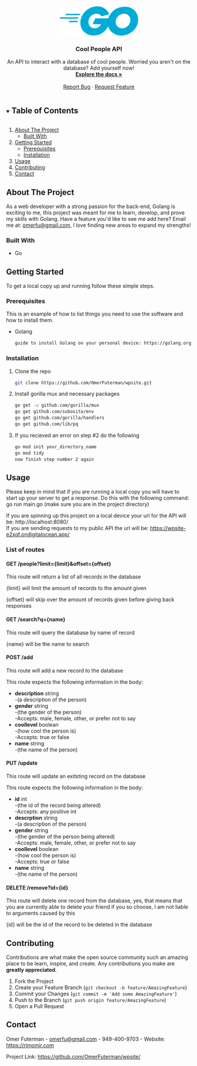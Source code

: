 <!--
*** Thanks for checking out my project. If you have a question or suggestion,
*** please email me at omerfu@gmail.com, or fork the repo and create a pull request
*** or simply open an issue with the tag "enhancement".
*** Thanks again!
***
***
***
*** To avoid retyping too much info. Do a search and replace for the following:
*** github_username, repo_name, twitter_handle, email, project_title, project_description
-->




<!-- PROJECT LOGO -->
<br />
<p align="center">
  <a href="https://github.com/OmerFuterman/wpsite">
    <img src="/resources/images/go-logo.png" alt="Logo" width="auto" height="80">
  </a>

  <h3 align="center">Cool People API</h3>

  <p align="center">
    An API to interact with a database of cool people. Worried you aren't on the database? Add yourself now!
    <br />
    <a href="https://github.com/OmerFuterman/wpsite"><strong>Explore the docs »</strong></a>
    <br />
    <br />
    <a href="https://github.com/OmerFuterman/wpsite/issues">Report Bug</a>
    ·
    <a href="https://github.com/OmerFuterman/wpsite/issues">Request Feature</a>
  </p>
</p>



<!-- TABLE OF CONTENTS -->
<details open="open">
  <summary><h2 style="display: inline-block">Table of Contents</h2></summary>
  <ol>
    <li>
      <a href="#about-the-project">About The Project</a>
      <ul>
        <li><a href="#built-with">Built With</a></li>
      </ul>
    </li>
    <li>
      <a href="#getting-started">Getting Started</a>
      <ul>
        <li><a href="#prerequisites">Prerequisites</a></li>
        <li><a href="#installation">Installation</a></li>
      </ul>
    </li>
    <li><a href="#usage">Usage</a></li>
    <li><a href="#contributing">Contributing</a></li>
    <li><a href="#contact">Contact</a></li>
  </ol>
</details>



<!-- ABOUT THE PROJECT -->
## About The Project

As a web developer with a strong passion for the back-end, Golang is exciting to me, this project was meant for me to learn, develop, and prove my skills with Golang. Have a feature you'd like to see me add here? Email me at: omerfu@gmail.com, I love finding new areas to expand my strengths!


### Built With

* Go



<!-- GETTING STARTED -->
## Getting Started

To get a local copy up and running follow these simple steps.

### Prerequisites

This is an example of how to list things you need to use the software and how to install them.
* Golang
  ```sh
  guide to install Golang on your personal device: https://golang.org/doc/install
  ```

### Installation

1. Clone the repo
   ```sh
   git clone https://github.com/OmerFuterman/wpsite.git
   ```
2. Install gorilla mux and necessary packages
   ```sh
   go get -u github.com/gorilla/mux
   go get github.com/subosito/env
   go get github.com/gorilla/handlers
   go get github.com/lib/pq
   ```
3. If you recieved an error on step #2 do the following
   ```sh
   go mod init your_directory_name
   go mod tidy
   now finish step number 2 again
   ```



<!-- USAGE EXAMPLES -->
## Usage

Please keep in mind that if you are running a local copy you will have to start up your server to get a response. Do this with the following command:
  go run main.go (make sure you are in the project directory)
  
If you are spinning up this project on a local device your url for the API will be: http://localhost:8080/<br>
If you are sending requests to my public API the url will be: https://wpsite-e2xqf.ondigitalocean.app/


### List of routes

#### GET /people?limit={limit}&offset={offset}

This route will return a list of all records in the database

{limit} will limit the amount of records to the amount given

{offset} will skip over the amount of records given before giving back responses


#### GET /search?q={name}

This route will query the database by name of record

{name} will be the name to search


#### POST /add

This route will add a new record to the database

This route expects the following information in the body:
<ul>
  <li><strong>description</strong> string 
    <br>-(a description of the person)</li>
  <li><strong>gender</strong> string 
    <br>-(the gender of the person) 
    <br>-Accepts: male, female, other, or prefer not to say</li>
  <li><strong>coollevel</strong> boolean 
    <br>-(how cool the person is) 
    <br>-Accepts: true or false</li>
  <li><strong>name</strong> string 
    <br>-(the name of the person)</li>
</ul>


#### PUT /update

This route will update an exitsting record on the database

This route expects the following information in the body:
<ul>
  <li><strong>id</strong> int 
    <br>-(the id of the record being altered) 
    <br>-Accepts: any positive int</li>
  <li><strong>descrption</strong> string 
    <br>-(a description of the person)</li>
  <li><strong>gender</strong> string 
    <br>-(the gender of the person being altered) 
    <br>-Accepts: male, female, other, or prefer not to say</li>
  <li><strong>coollevel</strong> boolean 
    <br>-(how cool the person is) 
    <br>-Accepts: true or false</li>
  <li><strong>name</strong> string 
    <br>-(the name of the person)</li>
</ul>


#### DELETE /remove?id={id}

This route will delete one record from the database, yes, that means that you are currently able to delete your friend if you so choose, I am not liable to arguments caused by this

{id} will be the id of the record to be deleted in the database



<!-- CONTRIBUTING -->
## Contributing

Contributions are what make the open source community such an amazing place to be learn, inspire, and create. Any contributions you make are **greatly appreciated**.

1. Fork the Project
2. Create your Feature Branch (`git checkout -b feature/AmazingFeature`)
3. Commit your Changes (`git commit -m 'Add some AmazingFeature'`)
4. Push to the Branch (`git push origin feature/AmazingFeature`)
5. Open a Pull Request



<!-- CONTACT -->
## Contact

Omer Futerman - omerfu@gmail.com - 949-400-9703 - Website: https://rimomir.com

Project Link: https://github.com/OmerFuterman/wpsite/

